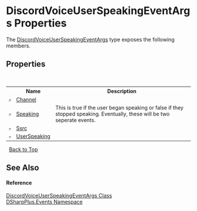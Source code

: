 # DiscordVoiceUserSpeakingEventArgs Properties
 

The <a href="609ac90e-bfff-c14e-5d28-928c4a33592f">DiscordVoiceUserSpeakingEventArgs</a> type exposes the following members.


## Properties
&nbsp;<table><tr><th></th><th>Name</th><th>Description</th></tr><tr><td>![Public property](media/pubproperty.gif "Public property")</td><td><a href="8d022102-1a0b-ed22-3849-d655da26b01b">Channel</a></td><td /></tr><tr><td>![Public property](media/pubproperty.gif "Public property")</td><td><a href="2d9a6221-88dc-7534-d07c-27917e087d87">Speaking</a></td><td>
This is true if the user began speaking or false if they stopped speaking. Eventually, these will be two seperate events.</td></tr><tr><td>![Public property](media/pubproperty.gif "Public property")</td><td><a href="abb15570-feb2-03fb-7f11-cfecaf645d2d">Ssrc</a></td><td /></tr><tr><td>![Public property](media/pubproperty.gif "Public property")</td><td><a href="e7eaf7a3-3ff3-3d10-1014-476773af2748">UserSpeaking</a></td><td /></tr></table>&nbsp;
<a href="#discordvoiceuserspeakingeventargs-properties">Back to Top</a>

## See Also


#### Reference
<a href="609ac90e-bfff-c14e-5d28-928c4a33592f">DiscordVoiceUserSpeakingEventArgs Class</a><br /><a href="c92bdbbe-3dbb-8f2c-d215-691d3e9855e1">DSharpPlus.Events Namespace</a><br />